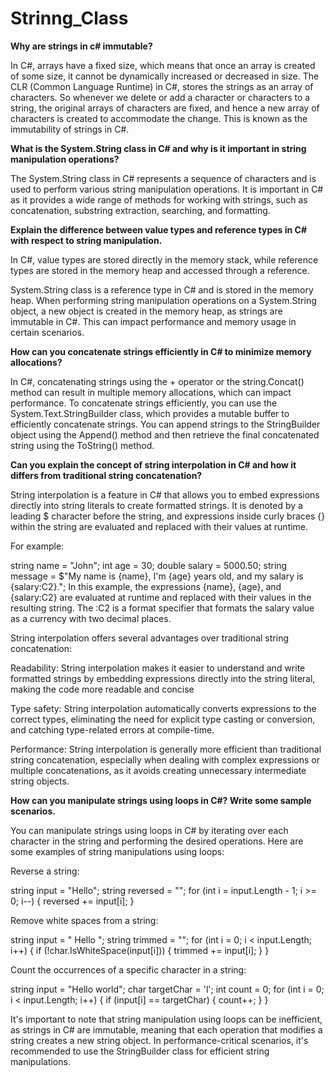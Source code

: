 # Strinng_Class

**Why are strings in c# immutable?**

In C#, arrays have a fixed size, which means that once an array is created of some size, it cannot be dynamically increased or decreased in size. 
The CLR (Common Language Runtime) in C#, stores the strings as an array of characters. So whenever we delete or add a character or characters to
a string, the original arrays of characters are fixed, and hence a new array of characters is created to accommodate the change. 
This is known as the immutability of strings in C#.

**What is the System.String class in C# and why is it important in string manipulation operations?**

The System.String class in C# represents a sequence of characters and is used to perform various string manipulation operations. 
It is important in C# as it provides a wide range of methods for working with strings, such as concatenation, substring extraction, searching,
and formatting.

**Explain the difference between value types and reference types in C# with respect to string manipulation.**

In C#, value types are stored directly in the memory stack, while reference types are stored in the memory heap and accessed through a reference.

System.String class is a reference type in C# and is stored in the memory heap. 
When performing string manipulation operations on a System.String object, a new object is created in the memory heap, as strings are immutable in C#. 
This can impact performance and memory usage in certain scenarios.

**How can you concatenate strings efficiently in C# to minimize memory allocations?**

In C#, concatenating strings using the + operator or the string.Concat() method can result in multiple memory allocations,
which can impact performance. To concatenate strings efficiently, you can use the System.Text.StringBuilder class, 
which provides a mutable buffer to efficiently concatenate strings. You can append strings to the StringBuilder object using the Append() method and
then retrieve the final concatenated string using the ToString() method.

**Can you explain the concept of string interpolation in C# and how it differs from traditional string concatenation?**

String interpolation is a feature in C# that allows you to embed expressions directly into string literals to create formatted strings. 
It is denoted by a leading $ character before the string, and expressions inside curly braces {} within the string are evaluated and replaced with their values at runtime.

For example:

string name = "John";
int age = 30;
double salary = 5000.50;
string message = $"My name is {name}, I'm {age} years old, and my salary is {salary:C2}.";
In this example, the expressions {name}, {age}, and {salary:C2} are evaluated at runtime and replaced with their values in the resulting string.
The :C2 is a format specifier that formats the salary value as a currency with two decimal places.

String interpolation offers several advantages over traditional string concatenation:

Readability: String interpolation makes it easier to understand and write formatted strings by embedding expressions directly into the string literal,
making the code more readable and concise

Type safety: String interpolation automatically converts expressions to the correct types, eliminating the need for explicit type casting or
conversion, and catching type-related errors at compile-time.

Performance: String interpolation is generally more efficient than traditional string concatenation, especially when dealing with complex expressions or
multiple concatenations, as it avoids creating unnecessary intermediate string objects.

**How can you manipulate strings using loops in C#? Write some sample scenarios.**

You can manipulate strings using loops in C# by iterating over each character in the string and performing the desired operations. 
Here are some examples of string manipulations using loops:

Reverse a string:

string input = "Hello";
string reversed = "";
for (int i = input.Length - 1; i >= 0; i--)
{
    reversed += input[i];
}


Remove white spaces from a string:

string input = "  Hello  ";
string trimmed = "";
for (int i = 0; i < input.Length; i++)
{
    if (!char.IsWhiteSpace(input[i]))
    {
        trimmed += input[i];
    }
}


Count the occurrences of a specific character in a string:

string input = "Hello world";
char targetChar = 'l';
int count = 0;
for (int i = 0; i < input.Length; i++)
{
    if (input[i] == targetChar)
    {
        count++;
    }
}


It's important to note that string manipulation using loops can be inefficient, as strings in C# are immutable, 
meaning that each operation that modifies a string creates a new string object. In performance-critical scenarios, 
it's recommended to use the StringBuilder class for efficient string manipulations.

